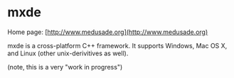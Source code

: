 mxde
====

Home page: [http://www.medusade.org](http://www.medusade.org)

mxde is a cross-platform C++ framework. 
It supports Windows, Mac OS X, and Linux (other unix-derivitives as well).

(note, this is a very "work in progress")
